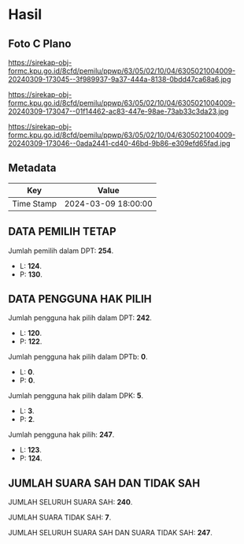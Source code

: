 # Hasil

## Foto C Plano

https://sirekap-obj-formc.kpu.go.id/8cfd/pemilu/ppwp/63/05/02/10/04/6305021004009-20240309-173045--3f989937-9a37-444a-8138-0bdd47ca68a6.jpg

https://sirekap-obj-formc.kpu.go.id/8cfd/pemilu/ppwp/63/05/02/10/04/6305021004009-20240309-173047--01f14462-ac83-447e-98ae-73ab33c3da23.jpg

https://sirekap-obj-formc.kpu.go.id/8cfd/pemilu/ppwp/63/05/02/10/04/6305021004009-20240309-173046--0ada2441-cd40-46bd-9b86-e309efd65fad.jpg


## Metadata

| Key        | Value               |
| ---------- | ------------------- |
| Time Stamp | 2024-03-09 18:00:00 |


## DATA PEMILIH TETAP

Jumlah pemilih dalam DPT: **254**.
 * L: **124**.
 * P: **130**.

## DATA PENGGUNA HAK PILIH

Jumlah pengguna hak pilih dalam DPT: **242**.
 * L: **120**.
 * P: **122**.

Jumlah pengguna hak pilih dalam DPTb: **0**.
 * L: **0**.
 * P: **0**.

Jumlah pengguna hak pilih dalam DPK: **5**.
 * L: **3**.
 * P: **2**.

Jumlah pengguna hak pilih: **247**.
 * L: **123**.
 * P: **124**.

## JUMLAH SUARA SAH DAN TIDAK SAH

JUMLAH SELURUH SUARA SAH: **240**.

JUMLAH SUARA TIDAK SAH: **7**.

JUMLAH SELURUH SUARA SAH DAN SUARA TIDAK SAH: **247**.


